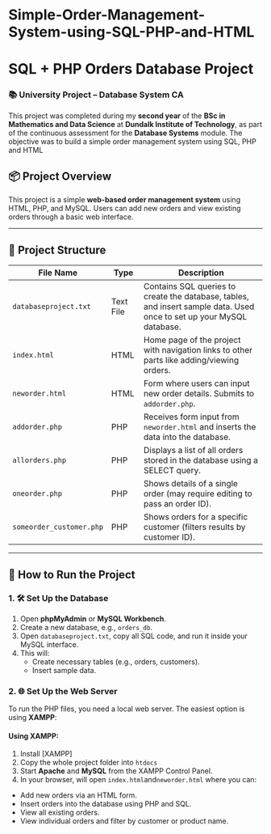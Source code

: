 # Simple-Order-Management-System-using-SQL-PHP-and-HTML

# SQL + PHP Orders Database Project
### 📚 University Project – Database System CA

This project was completed during my **second year** of the **BSc in Mathematics and Data Science** at **Dundalk Institute of Technology**, as part of the continuous assessment for the **Database Systems** module. The objective was to build a simple order management system using SQL, PHP and HTML

## 📦 Project Overview

This project is a simple **web-based order management system** using HTML, PHP, and MySQL. Users can add new orders and view existing orders through a basic web interface.

---

## 📁 Project Structure

| File Name | Type | Description |
|-----------|------|-------------|
| `databaseproject.txt` | Text File | Contains SQL queries to create the database, tables, and insert sample data. Used once to set up your MySQL database. |
| `index.html` | HTML | Home page of the project with navigation links to other parts like adding/viewing orders. |
| `neworder.html` | HTML | Form where users can input new order details. Submits to `addorder.php`. |
| `addorder.php` | PHP | Receives form input from `neworder.html` and inserts the data into the database. |
| `allorders.php` | PHP | Displays a list of all orders stored in the database using a SELECT query. |
| `oneorder.php` | PHP | Shows details of a single order (may require editing to pass an order ID). |
| `someorder_customer.php` | PHP | Shows orders for a specific customer (filters results by customer ID). |

---

## 🚀 How to Run the Project

### 1. 🛠 Set Up the Database

1. Open **phpMyAdmin** or **MySQL Workbench**.
2. Create a new database, e.g., `orders_db`.
3. Open `databaseproject.txt`, copy all SQL code, and run it inside your MySQL interface.
4. This will:
   - Create necessary tables (e.g., orders, customers).
   - Insert sample data.

### 2. 🌐 Set Up the Web Server

To run the PHP files, you need a local web server. The easiest option is using **XAMPP**:

#### Using XAMPP:

1. Install [XAMPP]
2. Copy the whole project folder into `htdocs` 
3. Start **Apache** and **MySQL** from the XAMPP Control Panel.
4. In your browser, will open `index.html`and`neworder.html` where you can:
- Add new orders via an HTML form.
- Insert orders into the database using PHP and SQL.
- View all existing orders.
- View individual orders and filter by customer or product name.
